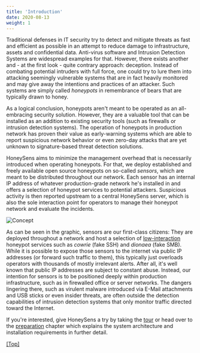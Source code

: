 ```yaml
---
title: 'Introduction'
date: 2020-08-13
weight: 1
---
```


Traditional defenses in IT security try to detect and mitigate threats as fast and efficient as possible in an attempt to reduce damage to infrastructure, assets and confidential data. Anti-virus software and Intrusion Detection Systems are widespread examples for that. However, there exists another and - at the first look - quite contrary approach: deception. Instead of combating potential intruders with full force, one could try to lure them into attacking seemingly vulnerable systems that are in fact heavily monitored and may give away the intentions and practices of an attacker. Such systems are simply called *honeypots* in remembrance of bears that are typically drawn to honey. 

As a logical conclusion, honeypots aren't meant to be operated as an all-embracing security solution. However, they are a valuable tool that can be installed as an addition to existing security tools (such as firewalls or intrusion detection systems). The operation of honeypots in production network has proven their value as early-warning systems which are able to report suspicious network behavior or even zero-day attacks that are yet unknown to signature-based threat detection solutions.

HoneySens aims to minimize the management overhead that is necessarily introduced when operating honeypots. For that, we deploy established and freely available open source honeypots on so-called *sensors*, which are meant to be distributed throughout our network. Each sensor has an internal IP address of whatever production-grade network he's installed in and offers a selection of honeypot services to potential attackers. Suspicious activity is then reported upstream to a central HoneySens server, which is also the sole interaction point for operators to manage their honeypot network and evaluate the incidents.

![Concept](/images/concept.svg)

As can be seen in the graphic, sensors are our first-class citizens: They are deployed throughout a network and host a selection of [low-interaction](https://en.wikipedia.org/wiki/Honeypot_(computing)) honeypot services such as *cowrie* (fake SSH) and *dionaea* (fake SMB). While it is possible to expose those sensors to the internet via public IP addresses (or forward such traffic to them), this typically just overloads operators with thousands of mostly irrelevant alerts. After all, it's well known that public IP addresses are subject to constant abuse. Instead, our intention for sensors is to be positioned deeply within production infrastructure, such as in firewalled office or server networks. The dangers lingering there, such as virulent malware introduced via E-Mail attachments and USB sticks or even insider threats, are often outside the detection capabilities of intrusion detection systems that only monitor traffic directed toward the Internet.

If you're interested, give HoneySens a try by taking the [tour](/docs/tour) or head over to the [preparation](/docs/preparation) chapter which explains the system architecture and installation requirements in further detail.

[[Top]](#top)
